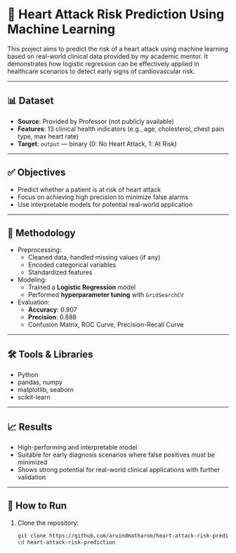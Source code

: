 # 💓 Heart Attack Risk Prediction Using Machine Learning

This project aims to predict the risk of a heart attack using machine learning based on real-world clinical data provided by my academic mentor. It demonstrates how logistic regression can be effectively applied in healthcare scenarios to detect early signs of cardiovascular risk.

---

## 📊 Dataset

- **Source**: Provided by Professor (not publicly available)
- **Features**: 13 clinical health indicators (e.g., age, cholesterol, chest pain type, max heart rate)
- **Target**: `output` — binary (0: No Heart Attack, 1: At Risk)

---

## ✅ Objectives

- Predict whether a patient is at risk of heart attack
- Focus on achieving high precision to minimize false alarms
- Use interpretable models for potential real-world application

---

## 🧪 Methodology

- Preprocessing:
  - Cleaned data, handled missing values (if any)
  - Encoded categorical variables
  - Standardized features
- Modeling:
  - Trained a **Logistic Regression** model
  - Performed **hyperparameter tuning** with `GridSearchCV`
- Evaluation:
  - **Accuracy**: 0.907
  - **Precision**: 0.888
  - Confusion Matrix, ROC Curve, Precision-Recall Curve

---

## 🛠️ Tools & Libraries

- Python
- pandas, numpy
- matplotlib, seaborn
- scikit-learn

---

## 📈 Results

- High-performing and interpretable model
- Suitable for early diagnosis scenarios where false positives must be minimized
- Shows strong potential for real-world clinical applications with further validation

---

## 📁 How to Run

1. Clone the repository:
   ```bash
   git clone https://github.com/arvindmatharoo/heart-attack-risk-prediction.git
   cd heart-attack-risk-prediction

